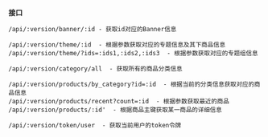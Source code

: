 **接口**<br>

`/api/:version/banner/:id - 获取id对应的Banner信息`<br>

`/api/:version/theme/:id  - 根据参数获取对应的专题信息及其下商品信息`<br>
`/api/:version/theme/?ids=:ids1,:ids2,:ids3  - 根据参数获取对应的专题组信息`<br>

`/api/:version/category/all  - 获取所有的商品分类信息`<br>

`/api/:version/products/by_category?id=:id  - 根据当前的分类信息获取对应的商品信息`<br>
`/api/:version/products/recent?count=:id  - 根据参数获取最近的商品`<br>
`/api/:version/products/:id'  - 根据商品主键获取某一商品的详细信息`<br>

`/api/:version/token/user  - 获取当前用户的token令牌`<br>
